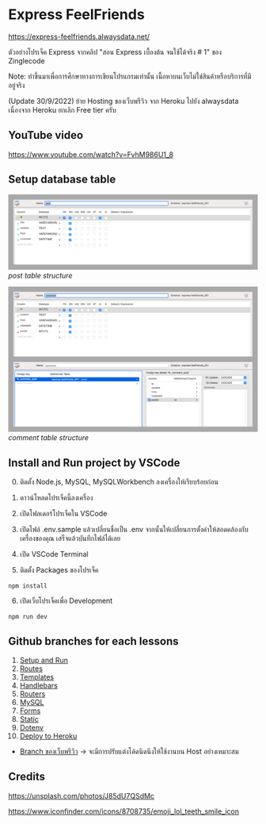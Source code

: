 # Express FeelFriends

https://express-feelfriends.alwaysdata.net/

ตัวอย่างโปรเจ็ค Express จากคลิป "สอน Express เบื้องต้น จนใช้ได้จริง # 1" ของ Zinglecode

Note: ทำขึ้นมาเพื่อการศึกษาทางการเขียนโปรแกรมเท่านั้น เนื้อหาบนเว็บไม่ใช่สินค้าหรือบริการที่มีอยู่จริง

(Update 30/9/2022) ย้าย Hosting ของเว็บพรีวิว จาก Heroku ไปยัง alwaysdata เนื่องจาก Heroku ยกเลิก Free tier ครับ


## YouTube video

https://www.youtube.com/watch?v=FvhM986U1_8



## Setup database table

![post table structure](https://raw.githubusercontent.com/potchangelo/express-feelfriends/main/snapshots/db-table-post-structure.jpg "post table structure")
*post table structure*

![comment table structure](https://raw.githubusercontent.com/potchangelo/express-feelfriends/main/snapshots/db-table-comment-structure.jpg "comment table structure")
*comment table structure*


## Install and Run project by VSCode

0. ติดตั้ง Node.js, MySQL, MySQLWorkbench ลงเครื่องให้เรียบร้อยก่อน

1. ดาวน์โหลดโปรเจ็คนี้ลงเครื่อง

2. เปิดโฟลเดอร์โปรเจ็คใน VSCode

3. เปิดไฟล์ .env.sample แล้วเปลี่ยนชื่อเป็น .env จากนั้นให้เปลี่ยนการตั้งค่าให้สอดคล้องกับเครื่องของคุณ เสร็จแล้วบันทึกไฟล์ได้เลย

4. เปิด VSCode Terminal

5. ติดตั้ง Packages ของโปรเจ็ค

```
npm install
```

6. เปิดเว็บโปรเจ็คเพื่อ Development

```
npm run dev
```


## Github branches for each lessons

1. [Setup and Run](https://github.com/potchangelo/express-feelfriends/tree/01-setup)
2. [Routes](https://github.com/potchangelo/express-feelfriends/tree/02-routes)
3. [Templates](https://github.com/potchangelo/express-feelfriends/tree/03-templates)
4. [Handlebars](https://github.com/potchangelo/express-feelfriends/tree/04-handlebars)
5. [Routers](https://github.com/potchangelo/express-feelfriends/tree/05-routers)
6. [MySQL](https://github.com/potchangelo/express-feelfriends/tree/06-mysql)
7. [Forms](https://github.com/potchangelo/express-feelfriends/tree/07-forms)
8. [Static](https://github.com/potchangelo/express-feelfriends/tree/08-static)
9. [Dotenv](https://github.com/potchangelo/express-feelfriends/tree/09-dotenv)
10. [Deploy to Heroku](https://github.com/potchangelo/express-feelfriends/tree/10-deploy-heroku)

- [Branch ของเว็บพรีวิว](https://github.com/potchangelo/express-feelfriends/tree/preview) -> จะมีการปรับแต่งโค้ดนิดนึงให้ใช้งานบน Host อย่างเหมาะสม


## Credits

https://unsplash.com/photos/J85dU7QSdMc

https://www.iconfinder.com/icons/8708735/emoji_lol_teeth_smile_icon

